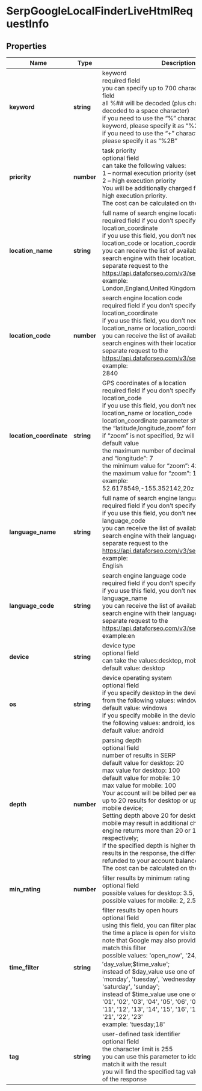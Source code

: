 # SerpGoogleLocalFinderLiveHtmlRequestInfo

## Properties

| Name | Type | Description | Notes |
|------------ | ------------- | ------------- | -------------|
**keyword** | **string** | keyword<br>required field<br>you can specify up to 700 characters in the keyword field<br>all %## will be decoded (plus character ‘+’ will be decoded to a space character)<br>if you need to use the “%” character for your keyword, please specify it as “%25”;<br>if you need to use the “+” character for your keyword, please specify it as “%2B” |[optional]|
**priority** | **number** | task priority<br>optional field<br>can take the following values:<br>1 – normal execution priority (set by default)<br>2 – high execution priority<br>You will be additionally charged for the tasks with high execution priority.<br>The cost can be calculated on the Pricing page. |[optional]|
**location_name** | **string** | full name of search engine location<br>required field if you don’t specify location_code or location_coordinate<br>if you use this field, you don’t need to specify location_code or location_coordinate<br>you can receive the list of available locations of the search engine with their location_name by making a separate request to the https://api.dataforseo.com/v3/serp/google/locations<br>example:<br>London,England,United Kingdom |[optional]|
**location_code** | **number** | search engine location code<br>required field if you don’t specify location_name or location_coordinate<br>if you use this field, you don’t need to specify location_name or location_coordinate<br>you can receive the list of available locations of the search engines with their location_code by making a separate request to the https://api.dataforseo.com/v3/serp/google/locations<br>example:<br>2840 |[optional]|
**location_coordinate** | **string** | GPS coordinates of a location<br>required field if you don’t specify location_name or location_code<br>if you use this field, you don’t need to specify location_name or location_code<br>location_coordinate parameter should be specified in the “latitude,longitude,zoom” format<br>if “zoom” is not specified, 9z will be applied as a default value<br>the maximum number of decimal digits for “latitude” and “longitude”: 7<br>the minimum value for “zoom”: 4z<br>the maximum value for “zoom”: 18z<br>example:<br>52.6178549,-155.352142,20z |[optional]|
**language_name** | **string** | full name of search engine language<br>required field if you don’t specify language_code<br>if you use this field, you don’t need to specify language_code<br>you can receive the list of available languages of the search engine with their language_name by making a separate request to the https://api.dataforseo.com/v3/serp/google/languages<br>example:<br>English |[optional]|
**language_code** | **string** | search engine language code<br>required field if you don’t specify language_name<br>if you use this field, you don’t need to specify language_name<br>you can receive the list of available languages of the search engine with their language_code by making a separate request to the https://api.dataforseo.com/v3/serp/google/languages<br>example:en |[optional]|
**device** | **string** | device type<br>optional field<br>can take the values:desktop, mobile<br>default value: desktop |[optional]|
**os** | **string** | device operating system<br>optional field<br>if you specify desktop in the device field, choose from the following values: windows, macos<br>default value: windows<br>if you specify mobile in the device field, choose from the following values: android, ios<br>default value: android |[optional]|
**depth** | **number** | parsing depth<br>optional field<br>number of results in SERP<br>default value for desktop: 20<br>max value for desktop: 100<br>default value for mobile: 10<br>max value for mobile: 100<br>Your account will be billed per each SERP containing up to 20 results for desktop or up to 10 results for a mobile device;<br>Setting depth above 20 for desktop or above 10 for mobile may result in additional charges if the search engine returns more than 20 or 10 results respectively;<br>If the specified depth is higher than the number of results in the response, the difference will be refunded to your account balance automatically<br>The cost can be calculated on the Pricing page. |[optional]|
**min_rating** | **number** | filter results by minimum rating<br>optional field<br>possible values for desktop: 3.5, 4, 4.5;<br>possible values for mobile: 2, 2.5, 3, 3.5, 4, 4.5 |[optional]|
**time_filter** | **string** | filter results by open hours<br>optional field<br>using this field, you can filter places in the results by the time a place is open for visitors<br>note that Google may also provide results that do not match this filter<br>possible values: 'open_now', '24_hours', '$day_value', '$day_value;$time_value';<br>instead of $day_value use one of these values: 'monday', 'tuesday', 'wednesday', 'thursday', 'friday', 'saturday', 'sunday';<br>instead of $time_value use one of these values: '00', '01', '02', '03', '04', '05', '06', '07', '08', '09', '10', '11', '12', '13', '14', '15', '16', '17', '18', '19', '20', '21', '22', '23'<br>example: 'tuesday;18' |[optional]|
**tag** | **string** | user-defined task identifier<br>optional field<br>the character limit is 255<br>you can use this parameter to identify the task and match it with the result<br>you will find the specified tag value in the data object of the response |[optional]|
